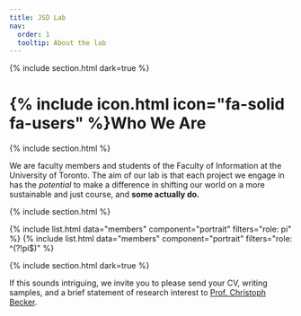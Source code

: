 ```yaml
---
title: JSD Lab
nav:
  order: 1
  tooltip: About the lab
---
```

{% include section.html dark=true %}

# {% include icon.html icon="fa-solid fa-users" %}Who We Are
{% include section.html %}

 We are faculty members and students of the Faculty of Information at the University of Toronto.  The aim of our lab is that each project we engage in has the *potential* to 
 make a difference in shifting our world on a more sustainable and just course, and **some actually do.** 

{% include section.html %}

{% include list.html data="members" component="portrait" filters="role: pi" %}
{% include list.html data="members" component="portrait" filters="role: ^(?!pi$)" %}

{% include section.html dark=true %}

If this sounds intriguing, we invite you to please send your CV, writing samples, and a brief statement of research interest to [Prof. Christoph Becker](christoph.becker@utoronto.ca).


